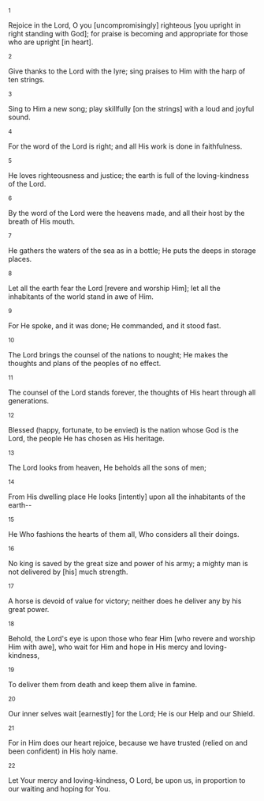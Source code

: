 <sup>1</sup> 

Rejoice in the Lord, O you [uncompromisingly] righteous [you upright in right standing with God]; for praise is becoming and appropriate for those who are upright [in heart]. 

<sup>2</sup> 

Give thanks to the Lord with the lyre; sing praises to Him with the harp of ten strings. 

<sup>3</sup> 

Sing to Him a new song; play skillfully [on the strings] with a loud and joyful sound. 

<sup>4</sup> 

For the word of the Lord is right; and all His work is done in faithfulness. 

<sup>5</sup> 

He loves righteousness and justice; the earth is full of the loving-kindness of the Lord. 

<sup>6</sup> 

By the word of the Lord were the heavens made, and all their host by the breath of His mouth. 

<sup>7</sup> 

He gathers the waters of the sea as in a bottle; He puts the deeps in storage places. 

<sup>8</sup> 

Let all the earth fear the Lord [revere and worship Him]; let all the inhabitants of the world stand in awe of Him. 

<sup>9</sup> 

For He spoke, and it was done; He commanded, and it stood fast. 

<sup>10</sup> 

The Lord brings the counsel of the nations to nought; He makes the thoughts and plans of the peoples of no effect. 

<sup>11</sup> 

The counsel of the Lord stands forever, the thoughts of His heart through all generations. 

<sup>12</sup> 

Blessed (happy, fortunate, to be envied) is the nation whose God is the Lord, the people He has chosen as His heritage. 

<sup>13</sup> 

The Lord looks from heaven, He beholds all the sons of men; 

<sup>14</sup> 

From His dwelling place He looks [intently] upon all the inhabitants of the earth-- 

<sup>15</sup> 

He Who fashions the hearts of them all, Who considers all their doings. 

<sup>16</sup> 

No king is saved by the great size and power of his army; a mighty man is not delivered by [his] much strength. 

<sup>17</sup> 

A horse is devoid of value for victory; neither does he deliver any by his great power. 

<sup>18</sup> 

Behold, the Lord's eye is upon those who fear Him [who revere and worship Him with awe], who wait for Him and hope in His mercy and loving-kindness, 

<sup>19</sup> 

To deliver them from death and keep them alive in famine. 

<sup>20</sup> 

Our inner selves wait [earnestly] for the Lord; He is our Help and our Shield. 

<sup>21</sup> 

For in Him does our heart rejoice, because we have trusted (relied on and been confident) in His holy name. 

<sup>22</sup> 

Let Your mercy and loving-kindness, O Lord, be upon us, in proportion to our waiting and hoping for You.